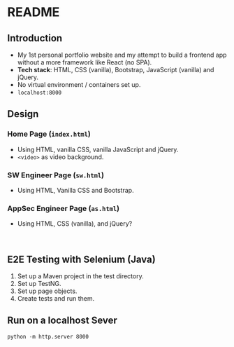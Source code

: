 # README

## Introduction

- My 1st personal portfolio website and my attempt to build a frontend app without a more framework like React (no SPA).
- **Tech stack**: HTML, CSS (vanilla), Bootstrap, JavaScript (vanilla) and jQuery.
- No virtual environment / containers set up.
- `localhost:8000`

## Design

### Home Page (`index.html`)

- Using HTML, vanilla CSS, vanilla JavaScript and jQuery.
- `<video>` as video background.

### SW Engineer Page (`sw.html`)

- Using HTML, Vanilla CSS and Bootstrap.

### AppSec Engineer Page (`as.html`)

- Using HTML, CSS (vanilla), and jQuery?

<br>

## E2E Testing with Selenium (Java)

1. Set up a Maven project in the test directory.
2. Set up TestNG.
3. Set up page objects.
4. Create tests and run them.   

## Run on a localhost Sever

`python -m http.server 8000`
